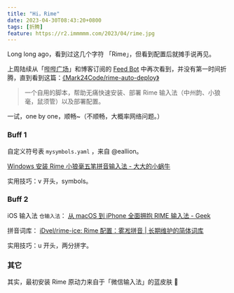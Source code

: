 ```yaml
---
title: "Hi，Rime"
date: 2023-04-30T08:43:20+0800
tags: [折腾]
feature: https://r2.immmmm.com/2023/04/rime.jpg
---
```


Long long ago，看到过这几个字符 「Rime」，但看到配置后就摊手说再见。

上周陆续从「[哔哔广场](https://immmmm.com/bbs/)」和博客订阅的 [Feed Bot](https://t.me/lmm214)  中再次看到，并没有第一时间折腾，直到看到这篇：[《Mark24Code/rime-auto-deploy》](https://github.com/Mark24Code/rime-auto-deploy) 

> 一个自用的脚本，帮助无痛快速安装、部署 Rime 输入法（中州韵、小狼毫，鼠须管）以及部署配置。

一试，one by one，顺畅~（不顺畅，大概率网络问题。）

<!--more-->

### Buff 1

自定义符号表 `mysymbols.yaml` ，来自 @eallion。

[Windows 安装 Rime 小狼毫五笔拼音输入法 - 大大的小蜗牛](https://eallion.com/weasel/) 

实用技巧：v 开头，symbols。

### Buff 2

iOS 输入法 `仓输入法`： [从 macOS 到 iPhone 全面拥抱 RIME 输入法 - Geek](https://x.geekbb.ml/RIME) 

拼音词库： [iDvel/rime-ice: Rime 配置：雾凇拼音 | 长期维护的简体词库](https://github.com/iDvel/rime-ice) 

实用技巧：u 开头，两分拼字。

### 其它

其实，最初安装 Rime 原动力来自于「微信输入法」的蓝皮肤 🤭

